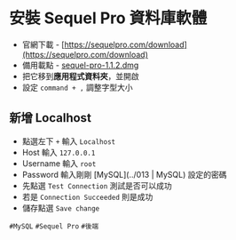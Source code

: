 # 安裝 Sequel Pro 資料庫軟體
* 官網下載 - [https://sequelpro.com/download](https://sequelpro.com/download)
* 備用載點 - [sequel-pro-1.1.2.dmg](https://cdn.ioa.tw/MacEnvInit/sequel-pro-1.1.2.dmg)
* 把它移到**應用程式資料夾**，並開啟
* 設定 `command + ,` 調整字型大小

## 新增 Localhost
* 點選左下 `+` 輸入 `Localhost`
* Host 輸入 `127.0.0.1`
* Username 輸入 `root`
* Password 輸入剛剛 [MySQL](../013 | MySQL) 設定的密碼
* 先點選 `Test Connection` 測試是否可以成功
* 若是 `Connection Succeeded` 則是成功
* 儲存點選 `Save change`


`#MySQL` `#Sequel Pro` `#後端`
